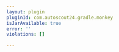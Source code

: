 ```yaml
---
layout: plugin
pluginId: com.autoscout24.gradle.monkey
isJarAvailable: true
error: ''
violations: []

---
```

